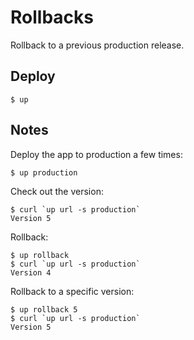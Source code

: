 
# Rollbacks

Rollback to a previous production release.

## Deploy

```
$ up
```

## Notes

Deploy the app to production a few times:

```
$ up production
```

Check out the version:

```
$ curl `up url -s production`
Version 5
```

Rollback:

```
$ up rollback
$ curl `up url -s production`
Version 4
```

Rollback to a specific version:

```
$ up rollback 5
$ curl `up url -s production`
Version 5
```
